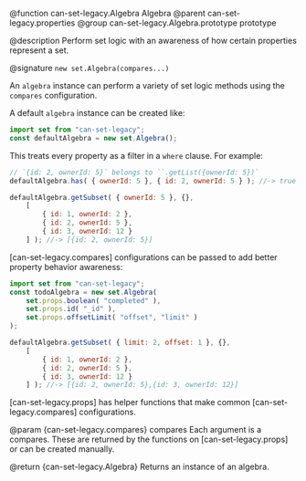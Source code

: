 @function can-set-legacy.Algebra Algebra
@parent can-set-legacy.properties
@group can-set-legacy.Algebra.prototype prototype

@description Perform set logic with an awareness of
how certain properties represent a set.


@signature `new set.Algebra(compares...)`

An `algebra` instance can perform a variety of set logic methods
using the `compares` configuration.

A default `algebra` instance can be created like:

```js
import set from "can-set-legacy";
const defaultAlgebra = new set.Algebra();
```

This treats every property as a filter in a `where` clause.  For example:

```js
// `{id: 2, ownerId: 5}` belongs to ``.getList({ownerId: 5})`
defaultAlgebra.has( { ownerId: 5 }, { id: 2, ownerId: 5 } ); //-> true

defaultAlgebra.getSubset( { ownerId: 5 }, {},
	[
		{ id: 1, ownerId: 2 },
		{ id: 2, ownerId: 5 },
		{ id: 3, ownerId: 12 }
	] ); //-> [{id: 2, ownerId: 5}]
```

[can-set-legacy.compares] configurations can be passed to
add better property behavior awareness:


```js
import set from "can-set-legacy";
const todoAlgebra = new set.Algebra(
	set.props.boolean( "completed" ),
	set.props.id( "_id" ),
	set.props.offsetLimit( "offset", "limit" )
);

defaultAlgebra.getSubset( { limit: 2, offset: 1 }, {},
	[
		{ id: 1, ownerId: 2 },
		{ id: 2, ownerId: 5 },
		{ id: 3, ownerId: 12 }
	] ); //-> [{id: 2, ownerId: 5},{id: 3, ownerId: 12}]
```

[can-set-legacy.props] has helper functions that make common [can-set-legacy.compares]
configurations.

  @param {can-set-legacy.compares} compares Each argument is a compares. These
  are returned by the functions on [can-set-legacy.props] or can be created
  manually.

  @return {can-set-legacy.Algebra} Returns an instance of an algebra.

